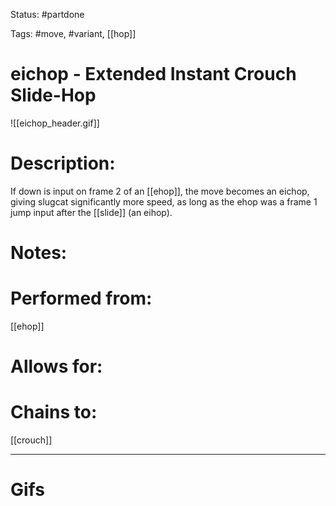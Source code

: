 Status: #partdone 

Tags: #move, #variant, [[hop]]

# eichop - Extended Instant Crouch Slide-Hop
![[eichop_header.gif]]
# Description:
If down is input on frame 2 of an [[ehop]], the move becomes an eichop, giving slugcat significantly more speed, as long as the ehop was a frame 1 jump input after the [[slide]] (an eihop).

# Notes:


# Performed from:
[[ehop]]

# Allows for:


# Chains to:
[[crouch]]

___
# Gifs
